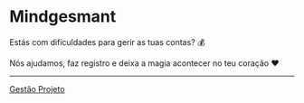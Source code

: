 # Mindgesmant

Estás com dificuldades para gerir as tuas contas? 💰

Nós ajudamos, faz registro e deixa a magia acontecer no teu coração ❤️


---

[Gestão Projeto](https://trello.com/b/6zIz0ceZ/frontend)